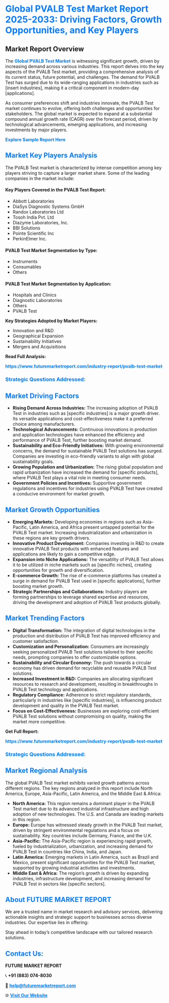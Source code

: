 <h1 style="color: #007BFF;">Global PVALB Test Market Report 2025-2033: Driving Factors, Growth Opportunities, and Key Players</h1>

<section id="overview">
<h2>Market Report Overview</h2>
<p>The <a href="https://www.futuremarketreport.com/industry-report/pvalb-test-market" style="color: #007BFF; text-decoration: none;"><strong>Global PVALB Test Market</strong></a> is witnessing significant growth, driven by increasing demand across various industries. This report delves into the key aspects of the PVALB Test market, providing a comprehensive analysis of its current status, future potential, and challenges. The demand for PVALB Test has surged due to its wide-ranging applications in industries such as [insert industries], making it a critical component in modern-day [applications].</p>
<p>As consumer preferences shift and industries innovate, the PVALB Test market continues to evolve, offering both challenges and opportunities for stakeholders. The global market is expected to expand at a substantial compound annual growth rate (CAGR) over the forecast period, driven by technological advancements, emerging applications, and increasing investments by major players.</p>
</section>

<section id="overview">
<p><a href="https://www.futuremarketreport.com/request-sample/reportId=127609" style="color: #007BFF; text-decoration: none;"><strong>Explore Sample Report Here</strong></a></p>
</section>

<section id="key-players">
<h2 style="color: #007BFF;">Market Key Players Analysis</h2>
<p>The PVALB Test market is characterized by intense competition among key players striving to capture a larger market share. Some of the leading companies in the market include:</p>
<h4>Key Players Covered in the PVALB Test Report:</h4>
<ul><li>Abbott Laboratories</li><li>DiaSys Diagnostic Systems GmbH</li><li>Randox Laboratories Ltd</li><li>Tosoh India Pvt. Ltd</li><li>Diazyme Laboratories, Inc.</li><li>BBI Solutions</li><li>Pointe Scientific Inc</li><li>PerkinElmer Inc.</li></ul>
<h4>PVALB Test Market Segmentation by Type:</h4>
<ul><li>Instruments</li><li>Consumables</li><li>Others</li></ul>

<h4>PVALB Test Market Segmentation by Application:</h4>
<ul><li>Hospitals and Clinics</li><li>Diagnostic Laboratories</li><li>Others</li><li>PVALB Test</li></ul>
<p><strong>Key Strategies Adopted by Market Players:</strong></p>
<ul>
<li>Innovation and R&D</li>
<li>Geographical Expansion</li>
<li>Sustainability Initiatives</li>
<li>Mergers and Acquisitions</li>
</ul>
</section>

<section>
<p><strong>Read Full Analysis: </strong></p><a href="https://www.futuremarketreport.com/industry-report/pvalb-test-market" style="color: #007BFF; text-decoration: none;"><strong>https://www.futuremarketreport.com/industry-report/pvalb-test-market</strong></a>
<h3 style="color: #007BFF;">Strategic Questions Addressed:</h3>
</section>

<section id="driving-factors">
<h2 style="color: #007BFF;">Market Driving Factors</h2>
<ul>
<li><strong>Rising Demand Across Industries:</strong> The increasing adoption of PVALB Test in industries such as [specific industries] is a major growth driver. Its versatile applications and cost-effectiveness make it a preferred choice among manufacturers.</li>
<li><strong>Technological Advancements:</strong> Continuous innovations in production and application technologies have enhanced the efficiency and performance of PVALB Test, further boosting market demand.</li>
<li><strong>Sustainability and Eco-Friendly Initiatives:</strong> With growing environmental concerns, the demand for sustainable PVALB Test solutions has surged. Companies are investing in eco-friendly variants to align with global sustainability goals.</li>
<li><strong>Growing Population and Urbanization:</strong> The rising global population and rapid urbanization have increased the demand for [specific products], where PVALB Test plays a vital role in meeting consumer needs.</li>
<li><strong>Government Policies and Incentives:</strong> Supportive government regulations and incentives for industries using PVALB Test have created a conducive environment for market growth.</li>
</ul>
</section>

<section id="growth-opportunities">
<h2 style="color: #007BFF;">Market Growth Opportunities</h2>
<ul>
<li><strong>Emerging Markets:</strong> Developing economies in regions such as Asia-Pacific, Latin America, and Africa present untapped potential for the PVALB Test market. Increasing industrialization and urbanization in these regions are key growth drivers.</li>
<li><strong>Innovative Product Development:</strong> Companies investing in R&D to create innovative PVALB Test products with enhanced features and applications are likely to gain a competitive edge.</li>
<li><strong>Expansion into Niche Applications:</strong> The versatility of PVALB Test allows it to be utilized in niche markets such as [specific niches], creating opportunities for growth and diversification.</li>
<li><strong>E-commerce Growth:</strong> The rise of e-commerce platforms has created a surge in demand for PVALB Test used in [specific applications], further boosting market growth.</li>
<li><strong>Strategic Partnerships and Collaborations:</strong> Industry players are forming partnerships to leverage shared expertise and resources, driving the development and adoption of PVALB Test products globally.</li>
</ul>
</section>

<section id="trending-factors">
<h2 style="color: #007BFF;">Market Trending Factors</h2>
<ul>
<li><strong>Digital Transformation:</strong> The integration of digital technologies in the production and distribution of PVALB Test has improved efficiency and customer satisfaction.</li>
<li><strong>Customization and Personalization:</strong> Consumers are increasingly seeking personalized PVALB Test solutions tailored to their specific needs, prompting companies to offer customizable options.</li>
<li><strong>Sustainability and Circular Economy:</strong> The push towards a circular economy has driven demand for recyclable and reusable PVALB Test solutions.</li>
<li><strong>Increased Investment in R&D:</strong> Companies are allocating significant resources to research and development, resulting in breakthroughs in PVALB Test technology and applications.</li>
<li><strong>Regulatory Compliance:</strong> Adherence to strict regulatory standards, particularly in industries like [specific industries], is influencing product development and quality in the PVALB Test market.</li>
<li><strong>Focus on Cost-Effectiveness:</strong> Businesses are exploring cost-efficient PVALB Test solutions without compromising on quality, making the market more competitive.</li>
</ul>
</section>

<section>
<p><strong>Get Full Report: </strong></p><a href="https://www.futuremarketreport.com/industry-report/pvalb-test-market" style="color: #007BFF; text-decoration: none;"><strong>https://www.futuremarketreport.com/industry-report/pvalb-test-market</strong></a>
<h3 style="color: #007BFF;">Strategic Questions Addressed:</h3>
</section>


<section id="regional-analysis">
<h2 style="color: #007BFF;">Market Regional Analysis</h2>
<p>The global PVALB Test market exhibits varied growth patterns across different regions. The key regions analyzed in this report include North America, Europe, Asia-Pacific, Latin America, and the Middle East & Africa:</p>
<ul>
<li><strong>North America:</strong> This region remains a dominant player in the PVALB Test market due to its advanced industrial infrastructure and high adoption of new technologies. The U.S. and Canada are leading markets in this region.</li>
<li><strong>Europe:</strong> Europe has witnessed steady growth in the PVALB Test market, driven by stringent environmental regulations and a focus on sustainability. Key countries include Germany, France, and the U.K.</li>
<li><strong>Asia-Pacific:</strong> The Asia-Pacific region is experiencing rapid growth, fueled by industrialization, urbanization, and increasing demand for PVALB Test in countries like China, India, and Japan.</li>
<li><strong>Latin America:</strong> Emerging markets in Latin America, such as Brazil and Mexico, present significant opportunities for the PVALB Test market, supported by growing industrial activities and investments.</li>
<li><strong>Middle East & Africa:</strong> The region’s growth is driven by expanding industries, infrastructure development, and increasing demand for PVALB Test in sectors like [specific sectors].</li>
</ul>
</section>

<footer>
<h2 style="color: #007BFF;">About FUTURE MARKET REPORT</h2>
<p>We are a trusted name in market research and advisory services, delivering actionable insights and strategic support to businesses across diverse industries. Our expertise lies in offering:</p>

<p>Stay ahead in today’s competitive landscape with our tailored research solutions.</p>

<h2 style="color: #007BFF;">Contact Us:</h2>
<p><strong>FUTURE MARKET REPORT</strong></p>
<p>📞 <strong>+91 (883) 074-8030</strong></p>
<p>📧 <strong><a href="mailto:help@futuremarketreport.com" style="color: #007BFF;">help@futuremarketreport.com</a></strong></p>
<p>🌐 <strong><a href="https://www.futuremarketreport.com/" style="color: #007BFF;">Visit Our Website</a></strong></p>
</footer>